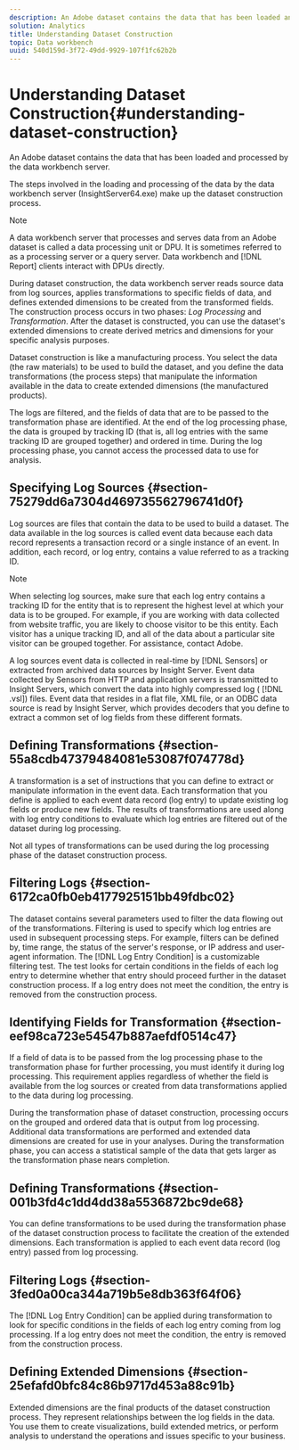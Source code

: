 ```yaml
---
description: An Adobe dataset contains the data that has been loaded and processed by the data workbench server.
solution: Analytics
title: Understanding Dataset Construction
topic: Data workbench
uuid: 540d159d-3f72-49dd-9929-107f1fc62b2b
---
```


# Understanding Dataset Construction{#understanding-dataset-construction}

An Adobe dataset contains the data that has been loaded and processed by the data workbench server.

 The steps involved in the loading and processing of the data by the data workbench server (InsightServer64.exe) make up the dataset construction process.

>[!NOTE]
>
>A data workbench server that processes and serves data from an Adobe dataset is called a data processing unit or DPU. It is sometimes referred to as a processing server or a query server. Data workbench and [!DNL Report] clients interact with DPUs directly.

During dataset construction, the data workbench server reads source data from log sources, applies transformations to specific fields of data, and defines extended dimensions to be created from the transformed fields. The construction process occurs in two phases: *Log Processing* and *Transformation*. After the dataset is constructed, you can use the dataset's extended dimensions to create derived metrics and dimensions for your specific analysis purposes.

Dataset construction is like a manufacturing process. You select the data (the raw materials) to be used to build the dataset, and you define the data transformations (the process steps) that manipulate the information available in the data to create extended dimensions (the manufactured products).

<!--
c_log_proc.xml
-->

The logs are filtered, and the fields of data that are to be passed to the transformation phase are identified. At the end of the log processing phase, the data is grouped by tracking ID (that is, all log entries with the same tracking ID are grouped together) and ordered in time. During the log processing phase, you cannot access the processed data to use for analysis.

## Specifying Log Sources {#section-75279dd6a7304d469735562796741d0f}

Log sources are files that contain the data to be used to build a dataset. The data available in the log sources is called event data because each data record represents a transaction record or a single instance of an event. In addition, each record, or log entry, contains a value referred to as a tracking ID.

>[!NOTE]
>
>When selecting log sources, make sure that each log entry contains a tracking ID for the entity that is to represent the highest level at which your data is to be grouped. For example, if you are working with data collected from website traffic, you are likely to choose visitor to be this entity. Each visitor has a unique tracking ID, and all of the data about a particular site visitor can be grouped together. For assistance, contact Adobe.

A log sources event data is collected in real-time by [!DNL Sensors] or extracted from archived data sources by Insight Server. Event data collected by Sensors from HTTP and application servers is transmitted to Insight Servers, which convert the data into highly compressed log ( [!DNL .vsl]) files. Event data that resides in a flat file, XML file, or an ODBC data source is read by Insight Server, which provides decoders that you define to extract a common set of log fields from these different formats.

## Defining Transformations {#section-55a8cdb47379484081e53087f074778d}

A transformation is a set of instructions that you can define to extract or manipulate information in the event data. Each transformation that you define is applied to each event data record (log entry) to update existing log fields or produce new fields. The results of transformations are used along with log entry conditions to evaluate which log entries are filtered out of the dataset during log processing.

Not all types of transformations can be used during the log processing phase of the dataset construction process.

## Filtering Logs {#section-6172ca0fb0eb4177925151bb49fdbc02}

The dataset contains several parameters used to filter the data flowing out of the transformations. Filtering is used to specify which log entries are used in subsequent processing steps. For example, filters can be defined by, time range, the status of the server's response, or IP address and user-agent information. The [!DNL Log Entry Condition] is a customizable filtering test. The test looks for certain conditions in the fields of each log entry to determine whether that entry should proceed further in the dataset construction process. If a log entry does not meet the condition, the entry is removed from the construction process.

## Identifying Fields for Transformation {#section-eef98ca723e54547b887aefdf0514c47}

If a field of data is to be passed from the log processing phase to the transformation phase for further processing, you must identify it during log processing. This requirement applies regardless of whether the field is available from the log sources or created from data transformations applied to the data during log processing.

<!--
c_transformation.xml
-->

During the transformation phase of dataset construction, processing occurs on the grouped and ordered data that is output from log processing. Additional data transformations are performed and extended data dimensions are created for use in your analyses. During the transformation phase, you can access a statistical sample of the data that gets larger as the transformation phase nears completion.

## Defining Transformations {#section-001b3fd4c1dd4dd38a5536872bc9de68}

You can define transformations to be used during the transformation phase of the dataset construction process to facilitate the creation of the extended dimensions. Each transformation is applied to each event data record (log entry) passed from log processing.

## Filtering Logs {#section-3fed0a00ca344a719b5e8db363f64f06}

The [!DNL Log Entry Condition] can be applied during transformation to look for specific conditions in the fields of each log entry coming from log processing. If a log entry does not meet the condition, the entry is removed from the construction process.

## Defining Extended Dimensions {#section-25efafd0bfc84c86b9717d453a88c91b}

Extended dimensions are the final products of the dataset construction process. They represent relationships between the log fields in the data. You use them to create visualizations, build extended metrics, or perform analysis to understand the operations and issues specific to your business. 
